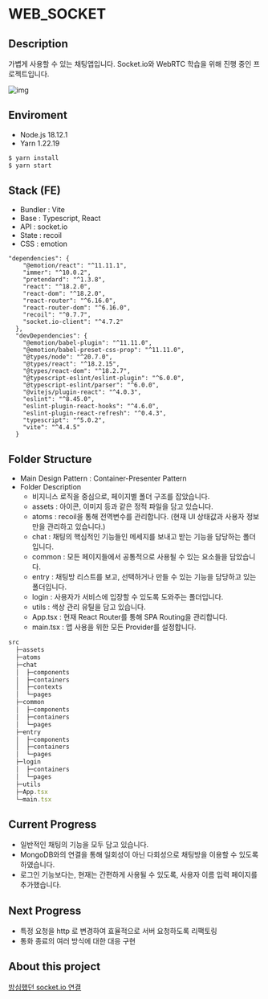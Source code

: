 # WEB_SOCKET

## Description

가볍게 사용할 수 있는 채팅앱입니다. Socket.io와 WebRTC 학습을 위해 진행 중인 프로젝트입니다.

![img](https://i.ibb.co/6ymYVfK/socket-practice.png)
## Enviroment

- Node.js 18.12.1
- Yarn 1.22.19

```jsx
$ yarn install
$ yarn start
```

## Stack (FE)

- Bundler : Vite
- Base : Typescript, React
- API : socket.io
- State : recoil
- CSS : emotion

```
"dependencies": {
    "@emotion/react": "^11.11.1",
    "immer": "^10.0.2",
    "pretendard": "^1.3.8",
    "react": "^18.2.0",
    "react-dom": "^18.2.0",
    "react-router": "^6.16.0",
    "react-router-dom": "^6.16.0",
    "recoil": "^0.7.7",
    "socket.io-client": "^4.7.2"
  },
  "devDependencies": {
    "@emotion/babel-plugin": "^11.11.0",
    "@emotion/babel-preset-css-prop": "^11.11.0",
    "@types/node": "^20.7.0",
    "@types/react": "^18.2.15",
    "@types/react-dom": "^18.2.7",
    "@typescript-eslint/eslint-plugin": "^6.0.0",
    "@typescript-eslint/parser": "^6.0.0",
    "@vitejs/plugin-react": "^4.0.3",
    "eslint": "^8.45.0",
    "eslint-plugin-react-hooks": "^4.6.0",
    "eslint-plugin-react-refresh": "^0.4.3",
    "typescript": "^5.0.2",
    "vite": "^4.4.5"
  }
```

## Folder Structure

- Main Design Pattern : Container-Presenter Pattern
- Folder Description
    - 비지니스 로직을 중심으로, 페이지별 폴더 구조를 잡았습니다.
    - assets : 아이콘, 이미지 등과 같은 정적 파일을 담고 있습니다.
    - atoms : recoil을 통해 전역변수를 관리합니다. (현재 UI 상태값과 사용자 정보만을 관리하고 있습니다.)
    - chat : 채팅의 핵심적인 기능들인 메세지를 보내고 받는 기능을 담당하는 폴더입니다.
    - common : 모든 페이지들에서 공통적으로 사용될 수 있는 요소들을 담았습니다.
    - entry : 채팅방 리스트를 보고, 선택하거나 만들 수 있는 기능을 담당하고 있는 폴더입니다.
    - login : 사용자가 서비스에 입장할 수 있도록 도와주는 폴더입니다.
    - utils : 색상 관리 유틸을 담고 있습니다.
    - App.tsx : 현재 React Router를 통해 SPA Routing을 관리합니다.
    - main.tsx : 앱 사용을 위한 모든 Provider를 설정합니다.

```jsx
src
  ├─assets
  ├─atoms
  ├─chat
  │  ├─components
  │  ├─containers
  │  ├─contexts
  │  └─pages
  ├─common
  │  ├─components
  │  ├─containers
  │  └─pages
  ├─entry
  │  ├─components
  │  ├─containers
  │  └─pages
  ├─login
  │  ├─containers
  │  └─pages
  ├─utils
  ├─App.tsx
  └─main.tsx
```

## Current Progress

- 일반적인 채팅의 기능을 모두 담고 있습니다.
- MongoDB와의 연결을 통해 일회성이 아닌 다회성으로 채팅방을 이용할 수 있도록 하였습니다.
- 로그인 기능보다는, 현재는 간편하게 사용될 수 있도록, 사용자 이름 입력 페이지를 추가했습니다.

## Next Progress

- 특정 요청을 http 로 변경하여 효율적으로 서버 요청하도록 리팩토링
- 통화 종료의 여러 방식에 대한 대응 구현

## About this project

[방심했던 socket.io 연결](https://industrious-backbone-3d5.notion.site/socket-io-05d6d662b9424aae8d14fb9074825d1d?pvs=4)
